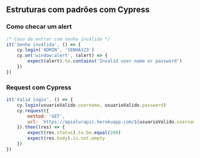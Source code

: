 ## Estruturas com padrões com Cypress

### Como checar um alert

```jsx
/* Caso de entrar com senha inválida */
it('Senha inválida', () => {
    cy.login('ADMIN', 'SENHA123')
    cy.on('window:alert', (alert) => {
        expect(alert).to.contains('Invalid user name or password')
    })
})
```

### Request com Cypress

```jsx
it('Valid login', () => {
    cy.login(usuarioValido.username, usuarioValido.password)
    cy.request({
        method: 'GET',
        url: `https://apialurapic.herokuapp.com/${usuarioValido.username}/photos?`
    }).then((res) => {
        expect(res.status).to.be.equal(200)
        expect(res.body).is.not.empty
    })
})
```